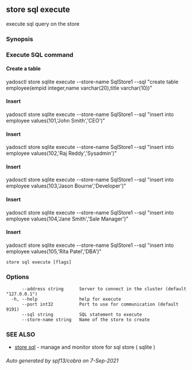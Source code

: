 ## store sql execute

execute sql query on the store

### Synopsis


### Execute SQL command
#### Create a table
yadosctl store sqlite execute --store-name SqlStore1 --sql "create table employee(empid integer,name varchar(20),title varchar(10))"
#### Insert
yadosctl store sqlite execute --store-name SqlStore1 --sql "insert into employee values(101,'John Smith','CEO')" 
#### Insert
yadosctl store sqlite execute --store-name SqlStore1 --sql "insert into employee values(102,'Raj Reddy','Sysadmin')" 
#### Insert
yadosctl store sqlite execute --store-name SqlStore1 --sql "insert into employee values(103,'Jason Bourne','Developer')" 
#### Insert
yadosctl store sqlite execute --store-name SqlStore1 --sql "insert into employee values(104,'Jane Smith','Sale Manager')"
#### Insert
yadosctl store sqlite execute --store-name SqlStore1 --sql "insert into employee values(105,'Rita Patel','DBA')"


```
store sql execute [flags]
```

### Options

```
      --address string      Server to connect in the cluster (default "127.0.0.1")
  -h, --help                help for execute
      --port int32          Port to use for communication (default 9191)
      --sql string          SQL statement to execute
      --store-name string   Name of the store to create
```

### SEE ALSO

* [store sql](store_sql.md)	 - manage and monitor store for sql store ( sqlite )

###### Auto generated by spf13/cobra on 7-Sep-2021
